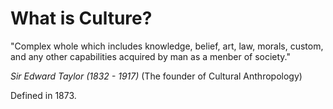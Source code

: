 # What is Culture?

"Complex whole which includes knowledge, belief, art, law, morals, custom, and any other capabilities acquired by man as a menber of society."

_Sir Edward Taylor (1832 - 1917)_ (The founder of Cultural Anthropology)

Defined in 1873.
